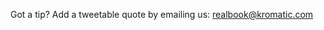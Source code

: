 Got a tip? Add a tweetable quote by emailing us: [realbook@kromatic.com](mailto:realbook@kromatic.com)

